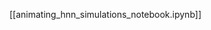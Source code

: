 <!--
# Title: 9.4 Animating HNN Simulations
# Updated: 2025-02-04
#
# Contributors:
    # Dylan Daniels
-->

[[animating_hnn_simulations_notebook.ipynb]]
